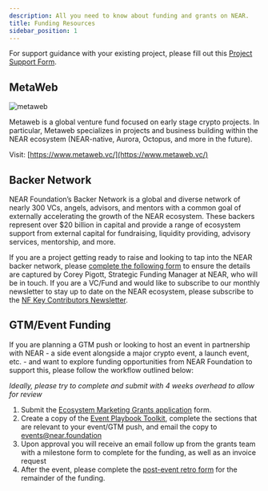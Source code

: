 ```yaml
---
description: All you need to know about funding and grants on NEAR.
title: Funding Resources
sidebar_position: 1
---
```


For support guidance with your existing project, please fill out this [Project Support Form](https://airtable.com/shrQk2yWacIj2QA3E).

## MetaWeb

![metaweb](@site/static/img/logo_metaweb.png)

Metaweb is a global venture fund focused on early stage crypto projects. In particular, Metaweb specializes in projects and business building within the NEAR ecosystem (NEAR-native, Aurora, Octopus, and more in the future).

Visit: [https://www.metaweb.vc/](https://www.metaweb.vc/)


## Backer Network

NEAR Foundation’s Backer Network is a global and diverse network of nearly 300 VCs, angels, advisors, and mentors with a common goal of externally accelerating the growth of the NEAR ecosystem. These backers represent over $20 billion in capital and provide a range of ecosystem support from external capital for fundraising, liquidity providing, advisory services, mentorship, and more.

If you are a project getting ready to raise and looking to tap into the NEAR backer network, please [complete the following form](https://nearprotocol1001.typeform.com/nearvcnetwork?typeform-source=www.google.com) to ensure the details are captured by Corey Pigott, Strategic Funding Manager at NEAR, who will be in touch. If you are a VC/Fund and would like to subscribe to our monthly newsletter to stay up to date on the NEAR ecosystem, please subscribe to the [NF Key Contributors Newsletter](https://near.us14.list-manage.com/subscribe?u=faedf5dec8739fb92e05b4131&id=cdc7be7d09).


## GTM/Event Funding

If you are planning a GTM push or looking to host an event in partnership with NEAR - a side event alongside a major crypto event, a launch event, etc. - and want to explore funding opportunities from NEAR Foundation to support this, please follow the workflow outlined below:

*Ideally, please try to complete and submit with 4 weeks overhead to allow for review*

1. Submit the [Ecosystem Marketing Grants application](https://airtable.com/shrm92EDb6ydLrSxr) form.
2. Create a copy of the [Event Playbook Toolkit](https://docs.google.com/presentation/d/1MysTwrdWgwd7DdEGD-O6CCIwZZ68YxpZWIqzba3k0jk/edit#slide=id.g13072457ef4_0_0), complete the sections that are relevant to your event/GTM push, and email the copy to events@near.foundation
3. Upon approval you will receive an email follow up from the grants team with a milestone form to complete for the funding, as well as an invoice request
4. After the event, please complete the [post-event retro form](https://docs.google.com/document/d/1wGYvxcEIgocgj32NnRnnfCycCQFNKp3iwvfThKwp73E/edit) for the remainder of the funding.

